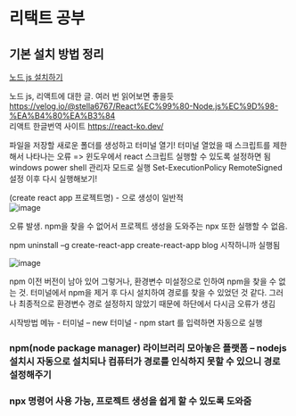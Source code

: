 # 리택트 공부

## 기본 설치 방법 정리

<a href='https://nodejs.org/ko'>노드 js 설치하기</a>

노드 js, 리액트에 대한 글. 여러 번 읽어보면 좋을듯 <br>
https://velog.io/@stella6767/React%EC%99%80-Node.js%EC%9D%98-%EA%B4%80%EA%B3%84 
<br>
리액트 한글번역 사이트
https://react-ko.dev/ 


파일을 저장할 새로운 폴더를 생성하고 터미널 열기!
터미널 열었을 때 스크립트를 제한해서 나타나는 오류 => 윈도우에서 react 스크립트 실행할 수 있도록 설정하면 됨
windows power shell 관리자 모드로 실행
Set-ExecutionPolicy RemoteSigned 설정
이후 다시 실행해보기!

(create react app 프로젝트명)  - 으로 생성이 일반적<br>
![image](https://github.com/hansololol/blog/assets/142460146/390d8050-9c5e-4f9c-b4c3-618674d3a2c2)<br>

오류 발생. npm을 찾을 수 없어서 프로젝트 생성을 도와주는 npx 또한 실행할 수 없음.

npm uninstall –g create-react-app
create-react-app blog 시작하니까 실행됨 

![image](https://github.com/hansololol/blog/assets/142460146/426242a4-8660-49d9-bf58-9f5fdda9a007) <br>

npm 이전 버전이 남아 있어 그렇거나, 환경변수 미설정으로 인하여 npm을 찾을 수 없는 것.
터미널에서 npm을 제거 후 다시 설치하여 경로를 찾을 수 있었던 것 같다. 
그러나 최종적으로 환경변수 경로 설정하지 않았기 때문에 하단에서 다시금 오류가 생김

시작방법 메뉴 - 터미널 – new 터미널 - npm start 를 입력하면 자동으로 실행

### npm(node package manager) 라이브러리 모아놓은 플랫폼 – nodejs 설치시 자동으로 설치되나 컴퓨터가 경로를 인식하지 못할 수 있으니 경로 설정해주기
### npx 명령어 사용 가능, 프로젝트 생성을 쉽게 할 수 있도록 도와줌 

